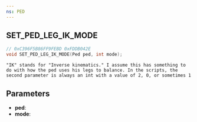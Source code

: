 ```yaml
---
ns: PED
---
```

## SET_PED_LEG_IK_MODE

```c
// 0xC396F5B86FF9FEBD 0xFDDB042E
void SET_PED_LEG_IK_MODE(Ped ped, int mode);
```

```
"IK" stands for "Inverse kinematics." I assume this has something to do with how the ped uses his legs to balance. In the scripts, the second parameter is always an int with a value of 2, 0, or sometimes 1  
```

## Parameters
* **ped**: 
* **mode**: 

